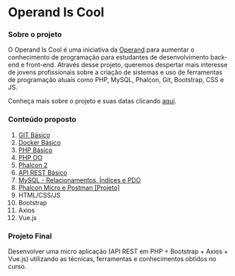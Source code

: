 # Operand Is Cool

### Sobre o projeto

O Operand Is Cool é uma iniciativa da [Operand](http://www.operand.com.br/) para aumentar o conhecimento de programação para estudantes de desenvolvimento back-end e front-end. Através desse projeto, queremos despertar mais interesse de jovens profissionais sobre a criação de sistemas e uso de ferramentas de programação atuais como PHP, MySQL, Phalcon, Git, Bootstrap, CSS e JS.

Conheça mais sobre o projeto e suas datas clicando [aqui](http://iscool.operand.com.br).

### Conteúdo proposto

1. [GIT Básico](https://github.com/operandbr/operand-is-cool/blob/master/Git-basico/git.md)
2. [Docker Básico](https://github.com/operandbr/operand-is-cool/blob/master/Docker-basico/docker.md)
3. [PHP Básico](https://github.com/operandbr/operand-is-cool/blob/master/PHP-basico/README.md)
4. [PHP OO](https://github.com/operandbr/operand-is-cool/blob/master/PHP-OO/README.md)
5. [Phalcon 2](https://github.com/operandbr/operand-is-cool/blob/master/Phalcon/README.md)
6. [API REST Básico](https://github.com/operandbr/operand-is-cool/blob/master/API-REST/README.md)
7. [MySQL - Relacionamentos, Índices e PDO](https://github.com/operandbr/operand-is-cool/blob/master/MySQL/README.md)
8. [Phalcon Micro e Postman [Projeto]](https://github.com/operandbr/operand-is-cool/blob/master/Phalcon-Micro/README.md)
9. HTML/CSS/JS
10. Bootstrap
11. Axios
12. Vue.js

### Projeto Final
Desenvolver uma micro aplicação (API REST em PHP + Bootstrap + Axios + Vue.js) utilizando as técnicas, ferramentas e conhecimentos obtidos no curso.